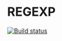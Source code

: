 # REGEXP

[![Build status](https://ci.appveyor.com/api/projects/status/s7nb4tdair8tc7ti/branch/main?svg=true)](https://ci.appveyor.com/project/ustasnov/regex/branch/main)
